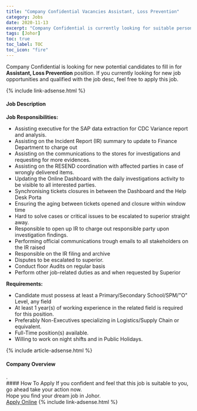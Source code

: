 ```yaml
---
title: "Company Confidential Vacancies Assistant, Loss Prevention" 
category: Jobs 
date: 2020-11-13 
excerpt: "Company Confidential is currently looking for suitable person to fill in the Assistant, Loss Prevention which positioned at Johor" 
tags: [Johor] 
toc: true 
toc_label: TOC 
toc_icon: "fire" 
--- 
```


<p>Company Confidential is looking for new potential candidates to fill in for <b>Assistant, Loss Prevention</b> position. If you currently looking for new job opportunities and qualified with the job desc, feel free to apply this job.
</p>{% include link-adsense.html %} 
<div><div><div><h4>Job Description</h4></div></div><div><div><span><div><div><strong>Job Responsibilities:</strong></div><ul><li>Assisting executive for the SAP data extraction for CDC Variance report and analysis.&#160;&#160;</li><li>Assisting on the Incident Report (IR) summary to update to Finance Department to charge out&#160;</li><li>Assisting on the communications to the stores for investigations and requesting for more evidences.</li><li>Assisting on the RESEND coordination with affected parties in case of wrongly delivered items.&#160;&#160;</li><li>Updating the Online Dashboard with the daily investigations activity to be visible to all interested parties.&#160;</li><li>Synchronising tickets closures in between the Dashboard and the Help Desk Porta&#160;&#160;</li><li>Ensuring the aging between tickets opened and closure within window time&#160; &#160;</li><li>Hard to solve cases or critical issues to be escalated to superior straight away.&#160; &#160;&#160;</li><li>Responsible to open up IR to charge out responsible party upon investigation findings.&#160; &#160;&#160;</li><li>Performing official communications trough emails to all stakeholders on the IR raised&#160;&#160;</li><li>Responsible on the IR filing and archive&#160; &#160;&#160;</li><li>Disputes to be escalated to superior.</li><li>Conduct floor Audits on regular basis&#160; &#160;</li><li>Perform other job-related duties as and when requested by Superior</li></ul><div><strong>Requirements:</strong></div><ul><li>Candidate must possess at least a Primary/Secondary School/SPM/"O" Level, any field</li><li>At least 1 year(s) of working experience in the related field is required for this position.</li><li>Preferably Non-Executives specializing in Logistics/Supply Chain or equivalent.</li><li>Full-Time position(s) available.</li><li>Willing to work on night shifts and in Public Holidays.</li></ul></div></span></div></div></div> 
{% include article-adsense.html %} 
<div><div><div><h4>Company Overview</h4></div></div><div><div><span><div><div>.</div></div></span></div></div></div> 
#### How To Apply 
If you confident and feel that this job is suitable to you, go ahead take your action now. <br/> 
Hope you find your dream job in Johor. <br/> 
<a href="https://www.jobstreet.com.my/en/job/assistant-loss-prevention-4413495?jobId=jobstreet-my-job-4413495&sectionRank=6&token=0~d1272e37-e24b-419d-beea-5321564183f7&fr=SRP%20View%20In%20New%20Ta" class="btn btn--info" target="_blank" rel="nofollow noopenner">Apply Online</a> 
{% include link-adsense.html %} 